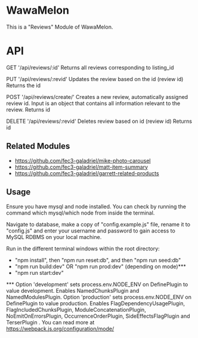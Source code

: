 # WawaMelon

This is a "Reviews" Module of WawaMelon.

# API

GET '/api/reviews/:id'
Returns all reviews corresponding to listing_id

PUT '/api/reviews/:revid'
Updates the review based on the id (review id)
Returns the id

POST '/api/reviews/create/'
Creates a new review, automatically assigned review id.  Input is an object that contains all information relevant to the review.
Returns id

DELETE '/api/reviews/:revid'
Deletes review based on id (review id)
Returns id

## Related Modules

  - https://github.com/fec3-galadriel/mike-photo-carousel
  - https://github.com/fec3-galadriel/matt-item-summary
  - https://github.com/fec3-galadriel/garrett-related-products


## Usage

Ensure you have mysql and node installed.
You can check by running the command which mysql/which node from inside the terminal.

Navigate to database, make a copy of "config.example.js" file, rename it to "config.js" and enter your username and password to gain access to MySQL RDBMS on your local machine.

Run in the different terminal windows within the root directory:
- "npm install", then "npm run reset:db", and then "npm run seed:db"
- "npm run build:dev" OR "npm run prod:dev" (depending on mode)***
- "npm run start:dev"

 *** Option 'development' sets process.env.NODE_ENV on DefinePlugin to value development. Enables NamedChunksPlugin and NamedModulesPlugin.
 Option 'production' sets process.env.NODE_ENV on DefinePlugin to value production. Enables FlagDependencyUsagePlugin, FlagIncludedChunksPlugin, ModuleConcatenationPlugin, NoEmitOnErrorsPlugin, OccurrenceOrderPlugin, SideEffectsFlagPlugin and TerserPlugin .
 You can read more at https://webpack.js.org/configuration/mode/